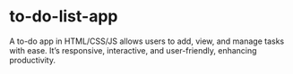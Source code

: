 # to-do-list-app
A to-do app in HTML/CSS/JS allows users to add, view, and manage tasks with ease. It’s responsive, interactive, and user-friendly, enhancing productivity.
